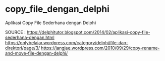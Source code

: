 # copy_file_dengan_delphi
Aplikasi Copy File Sederhana dengan Delphi

SOURCE : https://delphitutor.blogspot.com/2014/02/aplikasi-copy-file-sederhana-dengan.html
https://onlybelajar.wordpress.com/category/delphi/file-dan-direktori/page/3/
https://jangjae.wordpress.com/2010/09/29/copy-rename-and-move-file-dengan-delphi/

